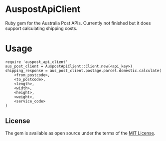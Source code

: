 # AuspostApiClient

Ruby gem for the Australia Post APIs. Currently not finished but it does support calculating shipping costs. 

# Usage

    require 'auspost_api_client'
	aus_post_client = AuspostApiClient::Client.new(<api_key>)
	shipping_response = aus_post_client.postage.parcel.domestic.calculate(
	    <from_postcode>,
		<to_postcode>,
		<length>,
		<width>,
		<height>,
		<weight>,
		<service_code>
	)

## License

The gem is available as open source under the terms of the [MIT License](http://opensource.org/licenses/MIT).
